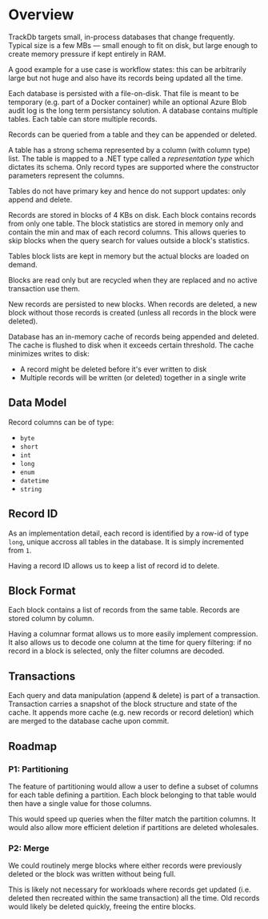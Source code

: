 # Overview

TrackDb targets small, in-process databases that change frequently. Typical size is a few MBs — small enough to fit on disk, but large enough to create memory pressure if kept entirely in RAM.

A good example for a use case is workflow states:  this can be arbitrarily large but not huge and also have its records being updated all the time.

Each database is persisted with a file-on-disk.  That file is meant to be temporary (e.g. part of a Docker container) while an optional Azure Blob audit log is the long term persistancy solution.  A database contains multiple tables.  Each table can store multiple records.

Records can be queried from a table and they can be appended or deleted.

A table has a strong schema represented by a column (with column type) list.  The table is mapped to a .NET type called a *representation type* which dictates its schema.  Only record types are supported where the constructor parameters represent the columns.

Tables do not have primary key and hence do not support updates:  only append and delete.

Records are stored in blocks of 4 KBs on disk.  Each block contains records from only one table.  The block statistics are stored in memory only and contain the min and max of each record columns.  This allows queries to skip blocks when the query search for values outside a block's statistics.

Tables block lists are kept in memory but the actual blocks are loaded on demand.

Blocks are read only but are recycled when they are replaced and no active transaction use them.

New records are persisted to new blocks.  When records are deleted, a new block without those records is created (unless all records in the block were deleted).

Database has an in-memory cache of records being appended and deleted.  The cache is flushed to disk when it exceeds certain threshold.  The cache minimizes writes to disk:

*   A record might be deleted before it's ever written to disk
*   Multiple records will be written (or deleted) together in a single write

##  Data Model

Record columns can be of type:

* `byte`
* `short`
* `int`
* `long`
* `enum`
* `datetime`
* `string`

##  Record ID

As an implementation detail, each record is identified by a row-id of type `long`, unique accross all tables in the database.  It is simply incremented from `1`.

Having a record ID allows us to keep a list of record id to delete.

## Block Format

Each block contains a list of records from the same table.  Records are stored column by column.

Having a columnar format allows us to more easily implement compression.  It also allows us to decode one column at the time for query filtering:  if no record in a block is selected, only the filter columns are decoded.

##  Transactions

Each query and data manipulation (append & delete) is part of a transaction.  Transaction carries a snapshot of the block structure and state of the cache.  It appends more cache (e.g. new records or record deletion) which are merged to the database cache upon commit.

## Roadmap

###  P1:  Partitioning

The feature of partitioning would allow a user to define a subset of columns for each table defining a partition.  Each block belonging to that table would then have a single value for those columns.

This would speed up queries when the filter match the partition columns.  It would also allow more efficient deletion if partitions are deleted wholesales.

###  P2:  Merge

We could routinely merge blocks where either records were previously deleted or the block was written without being full.

This is likely not necessary for workloads where records get updated (i.e. deleted then recreated within the same transaction) all the time.  Old records would likely be deleted quickly, freeing the entire blocks.